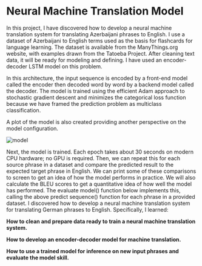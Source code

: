 # Neural Machine Translation Model
 In this project, I have discovered how to develop a neural machine translation system for translating Azerbaijani phrases to English. I use a dataset of Azerbaijani to English terms used as the basis for flashcards for language learning. The dataset is available from the ManyThings.org website, with examples drawn from the Tatoeba Project. After cleaning text data, it will be ready for modeling and defining. I have used an encoder-decoder LSTM model on this problem. 
 
In this architecture, the input sequence is encoded by a front-end model called the encoder then decoded word by word by a backend model called the decoder. The model is trained using the efficient Adam approach to stochastic gradient descent and minimizes the categorical loss function because we have framed the prediction problem as multiclass classification. 

A plot of the model is also created providing another perspective on the model configuration.

![model](https://user-images.githubusercontent.com/31247506/87252532-90a5df80-c47c-11ea-9138-6568134b43c6.png)


Next, the model is trained. Each epoch takes about 30 seconds on modern CPU hardware; no GPU is required. Then, we can repeat this for each source phrase in a dataset and compare the predicted result to the expected target phrase in English. We can print some of these comparisons to screen to get an idea of how the model performs in practice. We will also calculate the BLEU scores to get a quantitative idea of how well the model has performed. The evaluate model() function below implements this, calling the above predict sequence() function for each phrase in a provided dataset. I discovered how to develop a neural machine translation system for translating German phrases to English. Specifically, I learned:

__How to clean and prepare data ready to train a neural machine translation system.__

__How to develop an encoder-decoder model for machine translation.__

__How to use a trained model for inference on new input phrases and evaluate the model
skill.__
